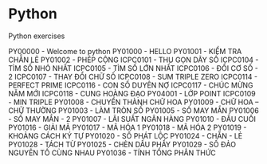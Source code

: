 # Python
Python exercises

PY00000 - Welcome to python
PY01000 - HELLO
PY01001 - KIỂM TRA CHẴN LẺ
PY01002 - PHÉP CỘNG
ICPC0101 - THU GỌN DÃY SỐ
ICPC0104 - TÌM SỐ NHỎ NHẤT
ICPC0105 - TÌM SỐ LỚN NHẤT
ICPC0106 - ĐỔI CƠ SỐ - 2
ICPC0107 - THAY ĐỔI CHỮ SỐ
ICPC0108 - SUM TRIPLE ZERO
ICPC0114 - PERFECT PRIME
ICPC0116 - CON SỐ DUYÊN NỢ
ICPC0117 - CHÚC MỪNG NĂM MỚI
ICPC0118 - CUNG HOÀNG ĐẠO
PY04001 - LỚP POINT
ICPC0109 - MIN TRIPLE
PY01008 - CHUYỂN THÀNH CHỮ HOA
PY01009 - CHỮ HOA – CHỮ THƯỜNG
PY01003 - LÀM TRÒN SỐ
PY01005 - SỐ MAY MẮN
PY01006 - SỐ MAY MẮN - 2
PY01007 - LÃI SUẤT NGÂN HÀNG
PY01010 - ĐẦU CUỐI
PY01016 - GIẢI MÃ
PY01017 - MÃ HÓA 1
PY01018 - MÃ HÓA 2
PY01019 - KHOẢNG CÁCH KÝ TỰ
PY01020 - SỐ PHÁT LỘC
PY01024 - CHẴN - LẺ
PY01028 - TÁCH TỪ
PY01025 - CHÈN DẤU PHẨY
PY01029 - SỐ ĐẢO NGUYÊN TỐ CÙNG NHAU
PY01036 - TÍNH TỔNG PHÂN THỨC
